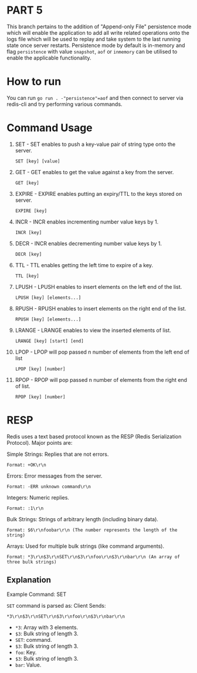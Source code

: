 # PART 5
This branch pertains to the addition of "Append-only File" persistence mode which will enable the application to add all write related operations onto the logs file which will be used to replay and take system to the last running state once server restarts. Persistence mode by default is in-memory and flag `persistence` with value `snapshot`, `aof` or `inmemory` can be utilised to enable the applicable functionality.

# How to run
You can run ```go run . -"persistence"=aof``` and then connect to server via redis-cli and try performing various commands.

# Command Usage
1. SET - SET enables to push a key-value pair of string type onto the server.<br>

    ```SET [key] [value]```

2. GET - GET enables to get the value against a key from the server.<br>

    ```GET [key]```

3. EXPIRE - EXPIRE enables putting an expiry/TTL to the keys stored on server.<br>

    ```EXPIRE [key]```

4. INCR - INCR enables incrementing number value keys by 1.<br>

    ```INCR [key]```

5. DECR - INCR enables decrementing number value keys by 1.<br>

    ```DECR [key]```

6. TTL - TTL enables getting the left time to expire of a key.<br>

    ```TTL [key]```

7. LPUSH - LPUSH enables to insert elements on the left end of the list.<br>

    ```LPUSH [key] [elements...]```

8. RPUSH - RPUSH enables to insert elements on the right end of the list.

    ```RPUSH [key] [elements...]```

9. LRANGE - LRANGE enables to view the inserted elements of list.

    ```LRANGE [key] [start] [end]```

10. LPOP - LPOP will pop passed n number of elements from the left end of list

    ```LPOP [key] [number]```

11. RPOP - RPOP will pop passed n number of elements from the right end of list.

    ```RPOP [key] [number]```

# RESP

Redis uses a text based protocol known as the RESP (Redis Serialization Protocol). Major points are:

Simple Strings: Replies that are not errors.

    Format: +OK\r\n

Errors: Error messages from the server.

    Format: -ERR unknown command\r\n

Integers: Numeric replies.

    Format: :1\r\n

Bulk Strings: Strings of arbitrary length (including binary data).

    Format: $6\r\nfoobar\r\n (The number represents the length of the string)

Arrays: Used for multiple bulk strings (like command arguments).

    Format: *3\r\n$3\r\nSET\r\n$3\r\nfoo\r\n$3\r\nbar\r\n (An array of three bulk strings)

## Explanation

Example Command: SET

`SET` command is parsed as:
Client Sends:

```
*3\r\n$3\r\nSET\r\n$3\r\nfoo\r\n$3\r\nbar\r\n
```

- `*3`: Array with 3 elements.
- `$3`: Bulk string of length 3.
- `SET`: command.
- `$3`: Bulk string of length 3.
- `foo`: Key.
- `$3`: Bulk string of length 3.
- `bar`: Value.